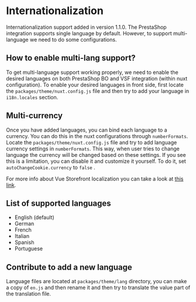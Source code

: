 # Internationalization
Internationalization support added in version 1.1.0. The PrestaShop integration supports single language by default. However, to support multi-language we need to do some configurations. 

## How to enable multi-lang support?
To get multi-language support working properly, we need to enable the desired languages on both PrestaShop BO and VSF integration (within nuxt configuration). To enable your desired languages in front side, first locate the `packages/theme/nuxt.config.js` file and then try to add your language in `i18n.locales` section.

## Multi-currency
Once you have added languages, you can bind each language to a currency. You can do this in the nuxt configurations through `numberFormats`. Locate the `packages/theme/nuxt.config.js` file and try to add language currency settings in `numberFormats`. This way, when user tries to change language the currency will be changed based on these settings. If you see this is a limitation, you can disable it and customize it yourself. To do it, set `autoChangeCookie.currency` to `false` .

For more info about Vue Storefront localization you can take a look at [this link](https://docs.vuestorefront.io/v2/getting-started/internationalization.html#currency-detection). 

## List of supported languages
- English (default)
- German
- French
- Italian
- Spanish
- Portuguese

## Contribute to add a new language
Language files are located at `packages/theme/lang` directory, you can make a copy of `en.js` and then rename it and then try to translate the value part of the translation file.
